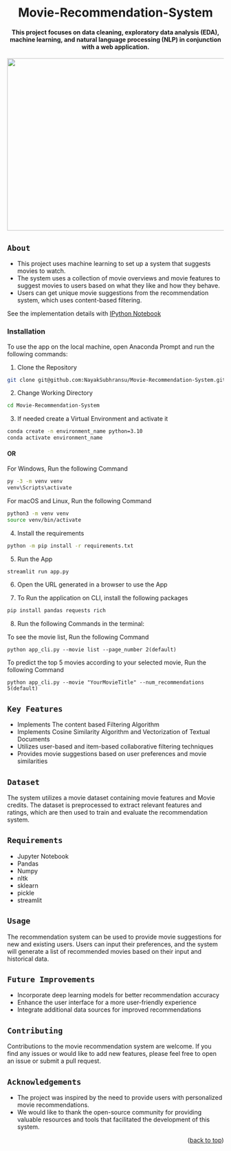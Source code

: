
<a name="readme-top"></a>

<div align="center">
  
# Movie-Recommendation-System
#### This project focuses on data cleaning, exploratory data analysis (EDA), machine learning, and natural language processing (NLP) in conjunction with a web application.  

<img src="https://machinelearninggeek.com/wp-content/uploads/2022/01/image-2.png" width="700" height='400' />

  </div>

## `About`

- This project uses machine learning to set up a system that suggests movies to watch.
- The system uses a collection of movie overviews and movie features to suggest movies to users based on what they like and how they behave.
- Users can get unique movie suggestions from the recommendation system, which uses content-based filtering.

See the implementation details with <a href="https://github.com/NayakSubhransu/Movie-Recommendation-System/blob/main/Movie_Recommendation_System.ipynb">IPython Notebook</a>

### __Installation__
To use the app on the local machine, open Anaconda Prompt and run the following commands:

1. Clone the Repository
```sh
git clone git@github.com:NayakSubhransu/Movie-Recommendation-System.git
```

2. Change Working Directory
```sh
cd Movie-Recommendation-System
```

3. If needed create a Virtual Environment and activate it
```sh
conda create -n environment_name python=3.10
conda activate environment_name
```
#### OR

For Windows, Run the following Command
```sh
py -3 -m venv venv
venv\Scripts\activate
```
For macOS and Linux, Run the following Command
```sh
python3 -m venv venv
source venv/bin/activate
```

4. Install the requirements
```sh
python -m pip install -r requirements.txt
```

5. Run the App
```sh
streamlit run app.py
```

6. Open the URL generated in a browser to use the App

7. To Run the application on CLI, install the following packages
 ```sh
 pip install pandas requests rich
 ```
8. Run the following Commands in the terminal:

To see the movie list, Run the following Command

```python app_cli.py --movie list --page_number 2(default)```

To predict the top 5 movies according to your selected movie, Run the following Command

```python app_cli.py --movie "YourMovieTitle" --num_recommendations 5(default)```


## `Key Features`

- Implements The content based Filtering Algorithm
- Implements Cosine Similarity Algorithm and Vectorization of Textual Documents 
- Utilizes user-based and item-based collaborative filtering techniques
- Provides movie suggestions based on user preferences and movie similarities
    
## `Dataset`

The system utilizes a movie dataset containing movie features and Movie credits. The dataset is preprocessed to extract relevant features and ratings, which are then used to train and evaluate the recommendation system.

## `Requirements`
- Jupyter Notebook
- Pandas
- Numpy
- nltk
- sklearn
- pickle
- streamlit

  
## `Usage`

The recommendation system can be used to provide movie suggestions for new and existing users. Users can input their preferences, and the system will generate a list of recommended movies based on their input and historical data.

## `Future Improvements`

- Incorporate deep learning models for better recommendation accuracy
- Enhance the user interface for a more user-friendly experience
- Integrate additional data sources for improved recommendations

## `Contributing`

Contributions to the movie recommendation system are welcome. If you find any issues or would like to add new features, please feel free to open an issue or submit a pull request.

## `Acknowledgements`

- The project was inspired by the need to provide users with personalized movie recommendations.
- We would like to thank the open-source community for providing valuable resources and tools that facilitated the development of this system.


<p align="right">
(<a href="#readme-top">back to top</a>)
</p>
